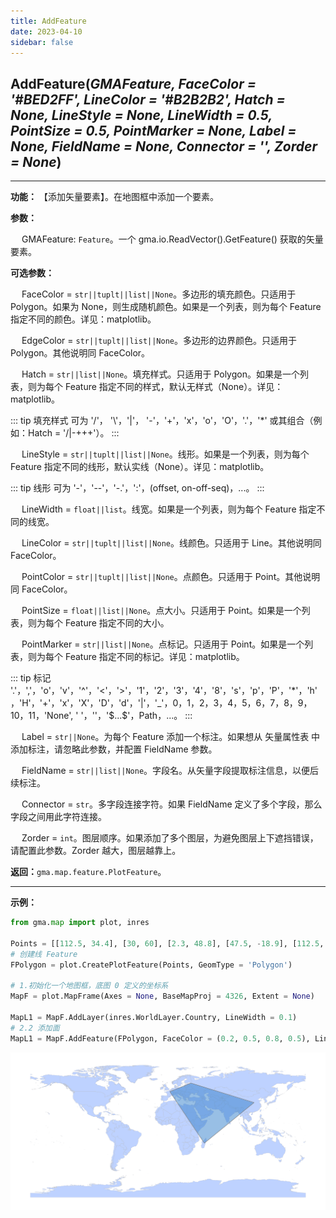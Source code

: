 ```yaml
---
title: AddFeature
date: 2023-04-10
sidebar: false
---
```


## **AddFeature**(*GMAFeature, FaceColor = '#BED2FF', LineColor = '#B2B2B2', Hatch = None, LineStyle = None, LineWidth = 0.5, PointSize = 0.5, PointMarker = None, Label = None,  FieldName = None, Connector = '', Zorder = None*)<Badge text="1.1.5 +"/> 

---

**功能：** 【添加矢量要素】。在地图框中添加一个要素。

**参数：**

&emsp; GMAFeature: `Feature`。一个 gma.io.ReadVector().GetFeature() 获取的矢量要素。

**可选参数：**

&emsp; FaceColor = `str||tuplt||list||None`。多边形的填充颜色。只适用于 Polygon。如果为 None，则生成随机颜色。如果是一个列表，则为每个 Feature 指定不同的颜色。详见：matplotlib。

&emsp; EdgeColor = `str||tuplt||list||None`。多边形的边界颜色。只适用于 Polygon。其他说明同 FaceColor。

&emsp; Hatch = `str||list||None`。填充样式。只适用于 Polygon。如果是一个列表，则为每个 Feature 指定不同的样式，默认无样式（None）。详见：matplotlib。

::: tip 填充样式
可为 '/'， '\\'，'|'， '-'，'+'，'x'，'o'，'O'，'.'，'*' 或其组合（例如：Hatch = '/|-+++'）。
:::

&emsp; LineStyle = `str||tuplt||list||None`。线形。如果是一个列表，则为每个 Feature 指定不同的线形，默认实线（None）。详见：matplotlib。

::: tip 线形
可为 '-'，'--'，'-.'，':'，(offset, on-off-seq)，...。
:::

&emsp; LineWidth = `float||list`。线宽。如果是一个列表，则为每个 Feature 指定不同的线宽。

&emsp; LineColor = `str||tuplt||list||None`。线颜色。只适用于 Line。其他说明同 FaceColor。

&emsp; PointColor = `str||tuplt||list||None`。点颜色。只适用于 Point。其他说明同 FaceColor。

&emsp; PointSize = `float||list||None`。点大小。只适用于 Point。如果是一个列表，则为每个 Feature 指定不同的大小。

&emsp; PointMarker = `str||list||None`。点标记。只适用于 Point。如果是一个列表，则为每个 Feature 指定不同的标记。详见：matplotlib。

::: tip 标记
'.'，','，'o'，'v'，'^'，'<'，'>'，'1'，'2'，'3'，'4'，'8'，'s'，'p'，'P'，'*'，'h'，'H'，'+'，'x'，'X'，'D'，'d'，'|'，'_'，0，1，2，3，4，5，6，7，8，9，10，11，'None',  ' '，''，'\$...\$'，Path，...。
:::

&emsp; Label = `str||None`。为每个 Feature 添加一个标注。如果想从 矢量属性表 中添加标注，请忽略此参数，并配置 FieldName 参数。

&emsp; FieldName = `str||list||None`。字段名。从矢量字段提取标注信息，以便后续标注。

&emsp; Connector = `str`。多字段连接字符。如果 FieldName 定义了多个字段，那么字段之间用此字符连接。

&emsp; Zorder = `int`。图层顺序。如果添加了多个图层，为避免图层上下遮挡错误，请配置此参数。Zorder 越大，图层越靠上。

**返回：**`gma.map.feature.PlotFeature`。

---

**示例：**
```python
from gma.map import plot, inres

Points = [[112.5, 34.4], [30, 60], [2.3, 48.8], [47.5, -18.9], [112.5, 34.4]]
# 创建线 Feature
FPolygon = plot.CreatePlotFeature(Points, GeomType = 'Polygon')

# 1.初始化一个地图框，底图 0 定义的坐标系
MapF = plot.MapFrame(Axes = None, BaseMapProj = 4326, Extent = None)

MapL1 = MapF.AddLayer(inres.WorldLayer.Country, LineWidth = 0.1)
# 2.2 添加面
MapL1 = MapF.AddFeature(FPolygon, FaceColor = (0.2, 0.5, 0.8, 0.5), LineColor = 'gray', LineWidth = 0.5, Zorder = 2)
```
![](/map/AddFeature.png)

